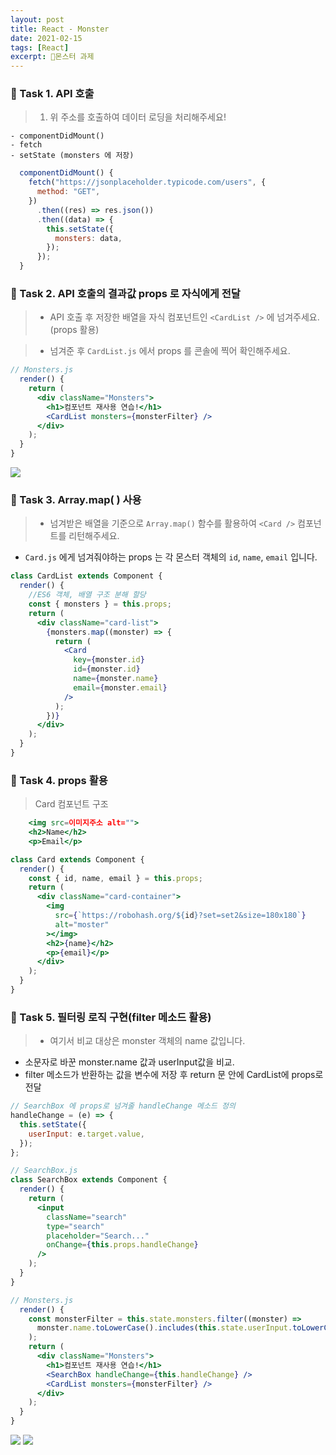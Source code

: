 ```yaml
---
layout: post
title: React - Monster
date: 2021-02-15
tags: [React]
excerpt: 👾몬스터 과제
---
```


### 👾 Task 1. API 호출

> 1.  위 주소를 호출하여 데이터 로딩을 처리해주세요!

    - componentDidMount()
    - fetch
    - setState (monsters 에 저장)

```jsx
  componentDidMount() {
    fetch("https://jsonplaceholder.typicode.com/users", {
      method: "GET",
    })
      .then((res) => res.json())
      .then((data) => {
        this.setState({
          monsters: data,
        });
      });
  }
```

### 👾 Task 2. API 호출의 결과값 props 로 자식에게 전달

> - API 호출 후 저장한 배열을 자식 컴포넌트인 `<CardList />` 에 넘겨주세요. (props 활용)

> - 넘겨준 후 `CardList.js` 에서 props 를 콘솔에 찍어 확인해주세요.

```jsx
// Monsters.js
  render() {
    return (
      <div className="Monsters">
        <h1>컴포넌트 재사용 연습!</h1>
        <CardList monsters={monsterFilter} />
      </div>
    );
  }
}
```

![](https://images.velog.io/images/hyehye/post/28b4ff68-cc1c-4989-99e9-44a82eea5774/%E1%84%89%E1%85%B3%E1%84%8F%E1%85%B3%E1%84%85%E1%85%B5%E1%86%AB%E1%84%89%E1%85%A3%E1%86%BA%202021-02-09%20%E1%84%8B%E1%85%A9%E1%84%8C%E1%85%A5%E1%86%AB%2012.27.56.png)

### 👾 Task 3. Array.map( ) 사용

> - 넘겨받은 배열을 기준으로 `Array.map()` 함수를 활용하여 `<Card />` 컴포넌트를 리턴해주세요.

- `Card.js` 에게 넘겨줘야하는 props 는 각 몬스터 객체의 `id`, `name`, `email` 입니다.

```jsx
class CardList extends Component {
  render() {
    //ES6 객체, 배열 구조 분해 할당
    const { monsters } = this.props;
    return (
      <div className="card-list">
        {monsters.map((monster) => {
          return (
            <Card
              key={monster.id}
              id={monster.id}
              name={monster.name}
              email={monster.email}
            />
          );
        })}
      </div>
    );
  }
}
```

### 👾 Task 4. props 활용

> Card 컴포넌트 구조

```jsx
	<img src=이미지주소 alt="">
  	<h2>Name</h2>
	<p>Email</p>
```

```jsx
class Card extends Component {
  render() {
    const { id, name, email } = this.props;
    return (
      <div className="card-container">
        <img
          src={`https://robohash.org/${id}?set=set2&size=180x180`}
          alt="moster"
        ></img>
        <h2>{name}</h2>
        <p>{email}</p>
      </div>
    );
  }
}
```

### 👾 Task 5. 필터링 로직 구현(filter 메소드 활용)

> - 여기서 비교 대상은 monster 객체의 name 값입니다.

- 소문자로 바꾼 monster.name 값과 userInput값을 비교.
- filter 메소드가 반환하는 값을 변수에 저장 후 return 문 안에 CardList에 props로 전달

```jsx
// SearchBox 에 props로 넘겨줄 handleChange 메소드 정의
handleChange = (e) => {
  this.setState({
    userInput: e.target.value,
  });
};
```

```jsx
// SearchBox.js
class SearchBox extends Component {
  render() {
    return (
      <input
        className="search"
        type="search"
        placeholder="Search..."
        onChange={this.props.handleChange}
      />
    );
  }
}
```

```jsx
// Monsters.js
  render() {
    const monsterFilter = this.state.monsters.filter((monster) =>
      monster.name.toLowerCase().includes(this.state.userInput.toLowerCase())
    );
    return (
      <div className="Monsters">
        <h1>컴포넌트 재사용 연습!</h1>
        <SearchBox handleChange={this.handleChange} />
        <CardList monsters={monsterFilter} />
      </div>
    );
  }
}
```

![](https://images.velog.io/images/hyehye/post/26ac479f-0385-4508-b86f-7a7f084153e8/%E1%84%89%E1%85%B3%E1%84%8F%E1%85%B3%E1%84%85%E1%85%B5%E1%86%AB%E1%84%89%E1%85%A3%E1%86%BA%202021-02-15%20%E1%84%8B%E1%85%A9%E1%84%8C%E1%85%A5%E1%86%AB%2012.29.40.png)
![](https://images.velog.io/images/hyehye/post/946b2d38-f170-4527-92a4-acb47750418d/%E1%84%89%E1%85%B3%E1%84%8F%E1%85%B3%E1%84%85%E1%85%B5%E1%86%AB%E1%84%89%E1%85%A3%E1%86%BA%202021-02-15%20%E1%84%8B%E1%85%A9%E1%84%8C%E1%85%A5%E1%86%AB%2012.29.53.png)
